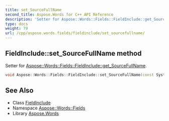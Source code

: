 ```yaml
---
title: set_SourceFullName
second_title: Aspose.Words for C++ API Reference
description: 'Setter for Aspose::Words::Fields::FieldInclude::get_SourceFullName.'
type: docs
weight: 79
url: /cpp/aspose.words.fields/fieldinclude/set_sourcefullname/
---
```

## FieldInclude::set_SourceFullName method


Setter for [Aspose::Words::Fields::FieldInclude::get_SourceFullName](../get_sourcefullname/).

```cpp
void Aspose::Words::Fields::FieldInclude::set_SourceFullName(const System::String &value)
```

## See Also

* Class [FieldInclude](../)
* Namespace [Aspose::Words::Fields](../../)
* Library [Aspose.Words](../../../)
